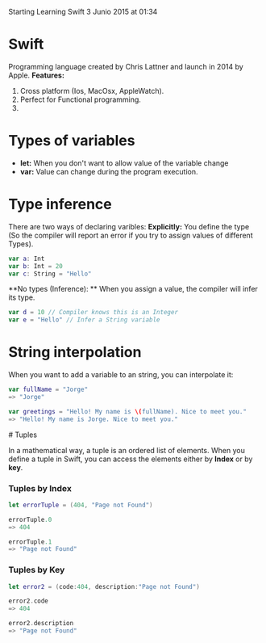 Starting Learning Swift 3 Junio 2015 at 01:34

# Swift

Programming language created by Chris Lattner and launch in 2014 by Apple.
**Features:**
1. Cross platform (Ios, MacOsx, AppleWatch).
2. Perfect for Functional programming.
3. 

# Types of variables
- **let:** When you don't want to allow value of the variable change
- **var:** Value can change during the program execution.

# Type inference

There are two ways of declaring varibles:
**Explicitly:** You define the type (So the compiler will report an error if you try to assign values of different Types).
```Swift
var a: Int
var b: Int = 20
var c: String = "Hello"

```
**No types (Inference): ** When you assign a value, the compiler will infer its type.
```Swift
var d = 10 // Compiler knows this is an Integer
var e = "Hello" // Infer a String variable
```

# String interpolation

When you want to add a variable to an string, you can interpolate it:
```Swift
var fullName = "Jorge"
=> "Jorge"

var greetings = "Hello! My name is \(fullName). Nice to meet you."
=> "Hello! My name is Jorge. Nice to meet you."
```

# Tuples

In a mathematical way, a tuple is an ordered list of elements.
When you define a tuple in Swift, you can access the elements either by **Index** or by **key**.

### Tuples by Index

```Swift
let errorTuple = (404, "Page not Found")

errorTuple.0
=> 404

errorTuple.1
=> "Page not Found"
```

### Tuples by Key

```Swift
let error2 = (code:404, description:"Page not Found")

error2.code
=> 404

error2.description
=> "Page not Found"
```
